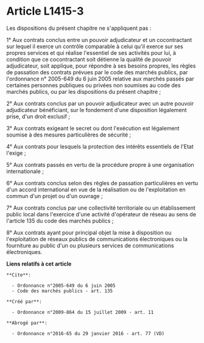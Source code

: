 # Article L1415-3

Les dispositions du présent chapitre ne s'appliquent pas : 

1° Aux contrats conclus entre un pouvoir adjudicateur et un cocontractant sur lequel il exerce un contrôle comparable à celui
qu'il exerce sur ses propres services et qui réalise l'essentiel de ses activités pour lui, à condition que ce cocontractant
soit détienne la qualité de pouvoir adjudicateur, soit applique, pour répondre à ses besoins propres, les règles de passation
des contrats prévues par le code des marchés publics, par l'ordonnance n° 2005-649 du 6 juin 2005 relative aux marchés passés
par certaines personnes publiques ou privées non soumises au code des marchés publics, ou par les dispositions du présent
chapitre ; 

2° Aux contrats conclus par un pouvoir adjudicateur avec un autre pouvoir adjudicateur bénéficiant, sur le fondement d'une
disposition légalement prise, d'un droit exclusif ; 

3° Aux contrats exigeant le secret ou dont l'exécution est légalement soumise à des mesures particulières de sécurité ; 

4° Aux contrats pour lesquels la protection des intérêts essentiels de l'Etat l'exige ; 

5° Aux contrats passés en vertu de la procédure propre à une organisation internationale ; 

6° Aux contrats conclus selon des règles de passation particulières en vertu d'un accord international en vue de la
réalisation ou de l'exploitation en commun d'un projet ou d'un ouvrage ; 

7° Aux contrats conclus par une collectivité territoriale ou un établissement public local dans l'exercice d'une activité
d'opérateur de réseau au sens de l'article 135 du code des marchés publics ; 

8° Aux contrats ayant pour principal objet la mise à disposition ou l'exploitation de réseaux publics de communications
électroniques ou la fourniture au public d'un ou plusieurs services de communications électroniques.

**Liens relatifs à cet article**

	**Cite**:

	  - Ordonnance n°2005-649 du 6 juin 2005
	  - Code des marchés publics - art. 135

	**Créé par**:

	  - Ordonnance n°2009-864 du 15 juillet 2009 - art. 11

	**Abrogé par**:

	  - Ordonnance n°2016-65 du 29 janvier 2016 - art. 77 (VD)
